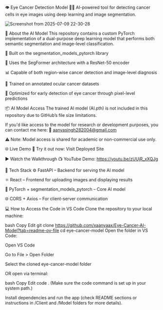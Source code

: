 👁️ Eye Cancer Detection Model 🔬🧠
AI-powered tool for detecting cancer cells in eye images using deep learning and image segmentation.



![Screenshot from 2025-07-09 22-30-28](https://github.com/user-attachments/assets/b0fe1c85-c73e-4c71-a5b3-bb89f369daf2)



🧠 About the AI Model
This repository contains a custom PyTorch implementation of a dual-purpose deep learning model that performs both semantic segmentation and image-level classification.

🧱 Built on the segmentation_models_pytorch library

🧠 Uses the SegFormer architecture with a ResNet-50 encoder

📊 Capable of both region-wise cancer detection and image-level diagnosis

🧬 Trained on annotated ocular cancer datasets

🎯 Optimized for early detection of eye cancer through pixel-level predictions

📦 AI Model Access
The trained AI model (AI.pth) is not included in this repository due to GitHub’s file size limitations.

If you'd like access to the model for research or development purposes, you can contact me here:
📩 aanyasingh282004@gmail.com

⚠️ Note: Model access is shared for academic or non-commercial use only.

🌐 Live Demo
🚀 Try it out now: Visit Deployed Site

▶️ Watch the Walkthrough
📺 YouTube Demo: https://youtu.be/zUUjR_xXQJg

🧩 Tech Stack
⚙️ FastAPI – Backend for serving the AI model

⚛️ React – Frontend for uploading images and displaying results

🔬 PyTorch + segmentation_models_pytorch – Core AI model

🌐 CORS + Axios – For client-server communication

💻 How to Access the Code in VS Code
Clone the repository to your local machine:

bash
Copy
Edit
git clone https://github.com/xaanyaax/Eye-Cancer-AI-Model?tab=readme-ov-file
cd eye-cancer-model
Open the folder in VS Code:

Open VS Code

Go to File > Open Folder

Select the cloned eye-cancer-model folder

OR open via terminal:

bash
Copy
Edit
code .
(Make sure the code command is set up in your system path.)

Install dependencies and run the app (check README sections or instructions in /Client and /Model folders for more details).

